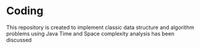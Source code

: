 Coding
======
This repository is created to implement classic data structure and algorithm problems using Java
Time and Space complexity analysis has been discussed

